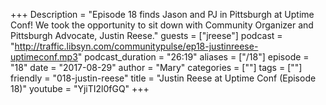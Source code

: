 +++
Description = "Episode 18 finds Jason and PJ in Pittsburgh at Uptime Conf! We took the opportunity to sit down with Community Organizer and Pittsburgh Advocate, Justin Reese."
guests = ["jreese"]
podcast = "http://traffic.libsyn.com/communitypulse/ep18-justinreese-uptimeconf.mp3"
podcast_duration = "26:19"
aliases = ["/18"]
episode = "18"
date = "2017-08-29"
author = "Mary"
categories = [""]
tags = [""]
friendly = "018-justin-reese"
title = "Justin Reese at Uptime Conf (Episode 18)"
youtube = "YjiTI2l0fGQ"
+++
